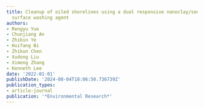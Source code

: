 ```yaml
---
title: Cleanup of oiled shorelines using a dual responsive nanoclay/sodium alginate
  surface washing agent
authors:
- Rengyu Yue
- Chunjiang An
- Zhibin Ye
- Huifang Bi
- Zhikun Chen
- Xudong Liu
- Ximeng Zhang
- Kenneth Lee
date: '2022-01-01'
publishDate: '2024-08-04T18:06:50.736739Z'
publication_types:
- article-journal
publication: '*Environmental Research*'
---
```

